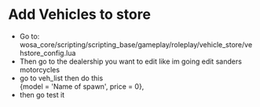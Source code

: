 <h1>Add Vehicles to store</h1>

<ul>
  <li>Go to: wosa_core/scripting/scripting_base/gameplay/roleplay/vehicle_store/vehstore_config.lua</li>
  <li>Then go to the dealership you want to edit like im going edit sanders motorcycles</li>
  <li>go to veh_list then do this</li>
  {model = 'Name of spawn', price = 0},
  <li>then go test it</li>
</ul> 

